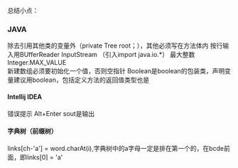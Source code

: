 总结小点：
### JAVA
除去引用其他类的变量外（private Tree root；），其他必须写在方法体内
按行输入用BUfferReader InputStream （引入import java.io.*） 
最大整数 Integer.MAX_VALUE  
新建数组必须要初始化一个值，否则空指针
Boolean是boolean的包装类，声明变量建议用boolean，包括定义方法的返回值类型也是


#### Intellij IDEA
错误提示 Alt+Enter
sout是输出


#### 字典树（前缀树）
links[ch-'a'] = word.charAt(i),字典树中的a字母一定是排在第一个的，在bcde前面，即links[0] = 'a'